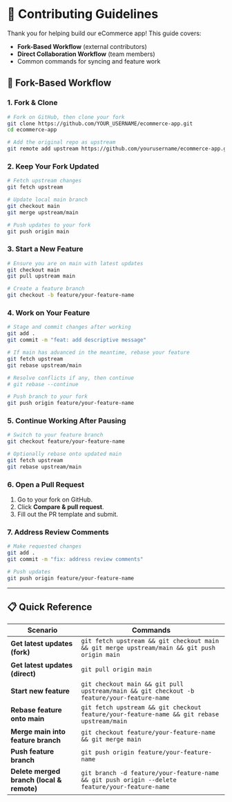 # 🤝 Contributing Guidelines

Thank you for helping build our eCommerce app! This guide covers:

- **Fork-Based Workflow** (external contributors)
- **Direct Collaboration Workflow** (team members)
- Common commands for syncing and feature work

## 🍴 Fork-Based Workflow

### 1. Fork & Clone
```bash
# Fork on GitHub, then clone your fork
git clone https://github.com/YOUR_USERNAME/ecommerce-app.git
cd ecommerce-app

# Add the original repo as upstream
git remote add upstream https://github.com/yourusername/ecommerce-app.git
```  

### 2. Keep Your Fork Updated
```bash
# Fetch upstream changes
git fetch upstream

# Update local main branch
git checkout main
git merge upstream/main

# Push updates to your fork
git push origin main
```  

### 3. Start a New Feature
```bash
# Ensure you are on main with latest updates
git checkout main
git pull upstream main

# Create a feature branch
git checkout -b feature/your-feature-name
```  

### 4. Work on Your Feature
```bash
# Stage and commit changes after working
git add .
git commit -m "feat: add descriptive message"

# If main has advanced in the meantime, rebase your feature
git fetch upstream
git rebase upstream/main

# Resolve conflicts if any, then continue
# git rebase --continue

# Push branch to your fork
git push origin feature/your-feature-name
```  

### 5. Continue Working After Pausing
```bash
# Switch to your feature branch
git checkout feature/your-feature-name

# Optionally rebase onto updated main
git fetch upstream
git rebase upstream/main
```  

### 6. Open a Pull Request
1. Go to your fork on GitHub.  
2. Click **Compare & pull request**.  
3. Fill out the PR template and submit.  

### 7. Address Review Comments
```bash
# Make requested changes
git add .
git commit -m "fix: address review comments"

# Push updates
git push origin feature/your-feature-name
```  

---


## 📋 Quick Reference

| Scenario                                | Commands                                                                                          |
|-----------------------------------------|---------------------------------------------------------------------------------------------------|
| **Get latest updates (fork)**           | `git fetch upstream && git checkout main && git merge upstream/main && git push origin main`      |
| **Get latest updates (direct)**         | `git pull origin main`                                                                           |
| **Start new feature**                   | `git checkout main && git pull upstream/main && git checkout -b feature/your-feature-name`       |
| **Rebase feature onto main**            | `git fetch upstream && git checkout feature/your-feature-name && git rebase upstream/main`       |
| **Merge main into feature branch**      | `git checkout feature/your-feature-name && git merge main`                                        |
| **Push feature branch**                 | `git push origin feature/your-feature-name`                                                       |
| **Delete merged branch (local & remote)** | `git branch -d feature/your-feature-name && git push origin --delete feature/your-feature-name` |